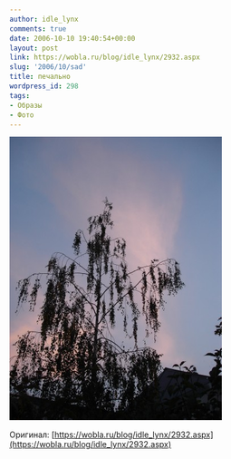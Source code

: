 ```yaml
---
author: idle_lynx
comments: true
date: 2006-10-10 19:40:54+00:00
layout: post
link: https://wobla.ru/blog/idle_lynx/2932.aspx
slug: '2006/10/sad'
title: печально
wordpress_id: 298
tags:
- Образы
- Фото
---
```


![tree](images/2007/05/faa39fb4-8837-48ec-a63b-f43ef0f24fac.jpg)

Оригинал: [https://wobla.ru/blog/idle_lynx/2932.aspx](https://wobla.ru/blog/idle_lynx/2932.aspx)
